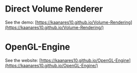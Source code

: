 # Direct Volume Renderer
See the demo: [https://kaanares10.github.io/Volume-Rendering](https://kaanares10.github.io/Volume-Rendering/)

# OpenGL-Engine
See the website: [https://kaanares10.github.io/OpenGL-Engine](https://kaanares10.github.io/OpenGL-Engine/)
